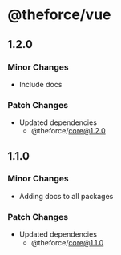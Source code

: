 # @theforce/vue

## 1.2.0

### Minor Changes

- Include docs

### Patch Changes

- Updated dependencies
  - @theforce/core@1.2.0

## 1.1.0

### Minor Changes

- Adding docs to all packages

### Patch Changes

- Updated dependencies
  - @theforce/core@1.1.0
